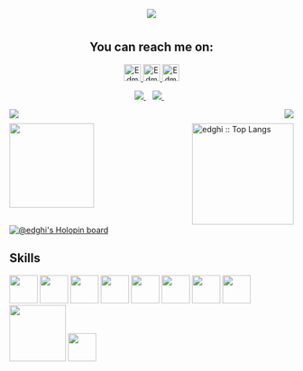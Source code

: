 <p align="center">
  <a href="https://github.com/Edmond22-prog"><img src="https://readme-typing-svg.herokuapp.com/?lines=Python%20Developer;Flutter%20Developer;Freelancer%20;GDSC%20Lead%20Alumni;Otaku%20and%20Gamer;Python%20Lover&font=Pacifico&center=true&width=650&height=120&color=58a6ff&vCenter=true&size=45%22"></a>
</p>
<p align='center'>
 <h1 align="center">
  <h2 align="center">You can reach me on: </h2>

<p align="center">

  <a href="https://www.linkedin.com/in/edmond-ghislain-makolle-99716b1a2/">
    <img src="https://www.vectorlogo.zone/logos/linkedin/linkedin-icon.svg" alt="Edmond Ghislain Makolle LinkedIn Profile" height="30" width="30">
  </a>
  
  <a href="https://twitter.com/MakolleG">
    <img src="https://cdn.worldvectorlogo.com/logos/twitter-6.svg" alt="Edmond Ghislain Makolle Twitter Profile" height="30" width="30">
  </a>
  
  <a href="https://twitter.com/MakolleG">
    <img src="https://cdn-icons-png.flaticon.com/512/3178/3178285.png" alt="Edmond Ghislain Makolle Website" height="30" width="30">
  </a>
</p>
</h1>

<p align='center'>
  <a href="https://t.me/Edghi_Makol">
    <img src="https://img.shields.io/badge/telegram-%230077B5.svg?&style=for-the-badge&logo=telegram&logoColor=white" />
  </a>&nbsp;&nbsp;

  <a href="mailto:edghimakoll@gmail.com">
    <img src="https://img.shields.io/badge/email me-%231DA1F3.svg?&style=for-the-badge&logo=gmail&logoColor=white" />
  </a>&nbsp;&nbsp;
</p>



<img align="left" src="https://visitor-badge.laobi.icu/badge?page_id=Edmond22-prog" />
<img align="right" src="https://img.shields.io/github/followers/Edmond22-prog?label=Follow&style=social" />
<h1 align="center"></h1>
<img align="left" height="150px" src="https://github-readme-stats.vercel.app/api?username=Edmond22-prog&show_icons=true&theme=github_dark&count_private=true" />
<img align="right" height="180px" src="https://github-readme-stats.vercel.app/api/top-langs/?username=Edmond22-prog&count_private=true&langs_count=10&theme=github_dark&layout=compact&hide=html,css" alt="edghi :: Top Langs" />
<img height="150px" />
<br>
<br>

[![@edghi's Holopin board](https://holopin.me/edghi)](https://holopin.io/@edghi)

<h2 font-weight="bold">Skills</h2>
<p align='left'>
  <img src="https://cdn.iconscout.com/icon/free/png-128/python-20-1175115.png" width="50">
  <img src="https://cdn.iconscout.com/icon/free/png-128/java-22-225997.png" width="50">
  <img src="https://uxwing.com/wp-content/themes/uxwing/download/brands-and-social-media/dart-programming-language-icon.svg" width="50">
  <img src="https://cdn.iconscout.com/icon/free/png-128/html5-40-1175193.png" width="50">
  <img src="https://cdn.iconscout.com/icon/free/png-128/css3-11-1175239.png" width="50">
  <img src="https://cdn.iconscout.com/icon/free/png-128/git-18-1175219.png" width="50">
  <img src="https://cdn.iconscout.com/icon/free/png-128/mysql-4-226026.png" width="50">
  <img src="https://cdn.iconscout.com/icon/free/png-128/django-13-1175187.png" width="50">
  <img src="https://daniel.feldroy.com/images/drf.png" width="100">
  <img src="https://uxwing.com/wp-content/themes/uxwing/download/brands-and-social-media/flutter-icon.svg" width="50">
</p>

